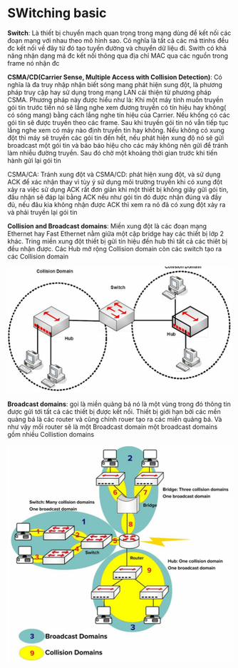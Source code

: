 # SWitching basic

**Switch**: Là thiết bị chuyển mạch quan trọng trong mạng dùng để kết nối các đoạn mạng với nhau theo mô hình sao. Có nghĩa là tất cả các má ttinhs đều đc kết nối về đây từ đó tạo tuyến đường và chuyển dữ liệu đi. Swith có khả năng nhận dạng má đc kết nối thông qua địa chỉ MAC qua các nguồn trong frame nó nhận đc

**CSMA/CD(Carrier Sense, Multiple Access with Collision Detection)**: Có nghĩa là đa truy nhập nhận biết sóng mang phát hiện sung đột, là phương pháp truy cập hay sử dụng trong mạng LAN cải thiện từ phương pháp CSMA. Phương pháp này được hiểu như là: Khi một máy tính muốn truyền gói tin trước tiến nó sẽ lắng nghe xem đương truyền có tín hiệu hay không( có sóng mang) bằng cách lắng nghe tín hiệu của Carrier. Nếu khống có các gói tin sẽ được truyền theo các frame. Sau khi truyền gói tin nó vẫn tiếp tục lắng nghe xem có máy nào định truyền tin hay không. Nếu không có xung đột thì máy sẽ truyền các gói tin đến hết, nếu phát hiện xung độ nó sẽ gửi broadcast một gói tin và báo báo hiệu cho các máy không nên gửi để tránh làm nhiễu đường truyền. Sau đó chờ một khoảng thời gian trước khi tiến hành gửi lại gói tin

CSMA/CA: Tránh xung đột và CSMA/CD: phát hiện xung đột, và sử dụng ACK để xác nhận thay vì tùy ý sử dụng môi trường truyền khi có xung đột xảy ra việc sử dụng ACK rất đơn giản khi một thiết bị không giây gửi gói tin, đầu nhận sẽ đáp lại bằng ACK nếu như gói tin đó được nhận đúng và đầy đủ, nếu đâu kia không nhận được ACK thì xem ra nó đã có xung đột xảy ra và phải truyền lại gói tin

**Collision and Broadcast domains**: Miền xung đột là các đoạn mạng Ethernet hay Fast Ethernet nằm giữa một cặp bridge hay các thiết bị lớp 2 khác. Tring miền xung đột thiết bị gửi tín hiệu đến hub thì tất cả các thiêt bị đều nhận được. Các Hub mở rộng Collision domain còn các switch tạo ra các Collision domain

![](https://github.com/daitq1998/Linux-basic/blob/master/CCNA/png/collision%20domain.png)

**Broadcast domains**: gọi là miền quảng bá nó là một vùng trong đó thông tin được gửi tới tất cả các thiết bị được kết nối. Thiết bị giới hạn bởi các mền quảng bá là các router và cũng chính rouer tạo ra các miền quảng bá. Và như vậy mối router sẽ là một Broadcast domain một broadcast domains gồm nhiều Collistion domains

![](https://github.com/daitq1998/Linux-basic/blob/master/CCNA/png/Collision%20and%20broadcast%20domain.png)


